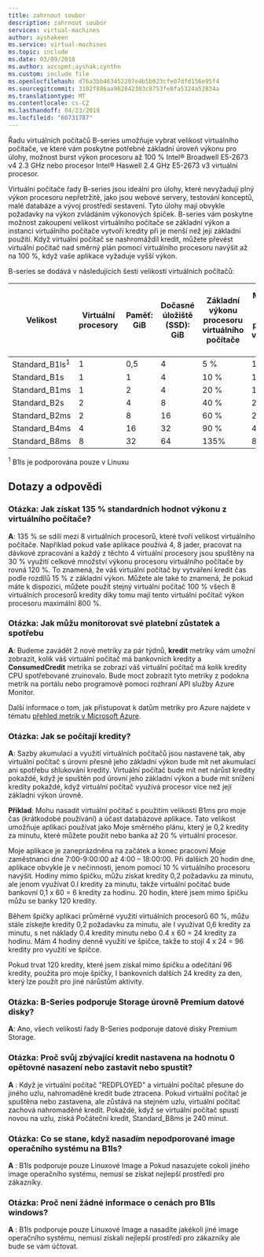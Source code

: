 ```yaml
---
title: zahrnout soubor
description: zahrnout soubor
services: virtual-machines
author: ayshakeen
ms.service: virtual-machines
ms.topic: include
ms.date: 03/09/2018
ms.author: azcspmt;ayshak;cynthn
ms.custom: include file
ms.openlocfilehash: d76a3bb463452207e4b5b023cfe07dfd156e95f4
ms.sourcegitcommit: 3102f886aa962842303c8753fe8fa5324a52834a
ms.translationtype: MT
ms.contentlocale: cs-CZ
ms.lasthandoff: 04/23/2019
ms.locfileid: "60731787"
---
```

Řadu virtuálních počítačů B-series umožňuje vybrat velikost virtuálního počítače, ve které vám poskytne potřebné základní úroveň výkonu pro úlohy, možnost burst výkon procesoru až 100 % Intel® Broadwell E5-2673 v4 2.3 GHz nebo procesor Intel® Haswell 2.4 GHz E5-2673 v3 virtuální procesor.

Virtuální počítače řady B-series jsou ideální pro úlohy, které nevyžadují plný výkon procesoru nepřetržitě, jako jsou webové servery, testování konceptů, malé databáze a vývoj prostředí sestavení. Tyto úlohy mají obvykle požadavky na výkon zvládáním výkonových špiček. B-series vám poskytne možnost zakoupení velikost virtuálního počítače se základní výkon a instanci virtuálního počítače vytvoří kredity při je menší než její základní použití. Když virtuální počítač se nashromáždil kredit, můžete převést virtuální počítač nad směrný plán pomocí virtuálního procesoru navýšit až na 100 %, když vaše aplikace vyžaduje vyšší výkon.

B-series se dodává v následujících šesti velikostí virtuálních počítačů:

| Velikost             | Virtuální procesory  | Paměť: GiB | Dočasné úložiště (SSD): GiB | Základní výkonu procesoru virtuálního počítače | Maximální počet výkonu procesoru virtuálního počítače | Kredity bankovních / hodina | Maximální počet bankovních kredity | Max. datových disků | Max. propustnost dočasného úložiště a úložiště v mezipaměti: IOPS / MB/s | Maximální propustnost disku bez mezipaměti: IOPS / MB/s | Maximální počet síťových karet |          
|---------------|-------------|----------------|----------------------------|-----------------------|--------------------|--------------------|----------------|----------------------------------------|-------------------------------------------|-------------------------------------------|----------|
| Standard_B1ls<sup>1</sup>  | 1           | 0,5              | 4                          | 5 %                   | 100 %                   | 3                  | 72            | 2                                      | 200 / 10                                  | 160 / 10                                  | 2  |
| Standard_B1s  | 1           | 1              | 4                          | 10 %                   | 100 %                   | 6                  | 144            | 2                       | 400 / 10                                  | 320 / 10                                  | 2  |
| Standard_B1ms | 1           | 2              | 4                          | 20 %                   | 100 %                   | 12                 | 288           | 2                        | 800 / 10                                  | 640 / 10                                  | 2  |
| Standard_B2s  | 2           | 4              | 8                          | 40 %                   | 200%                   | 24                 | 576            | 4                                      | 1600 / 15                                 | 1280 / 15                                 | 3  |
| Standard_B2ms | 2           | 8              | 16                         | 60 %                   | 200%                   | 36                 | 864            | 4                                      | 2400 / 22.5                               | 1920 / 22.5                               | 3  |
| Standard_B4ms | 4           | 16             | 32                         | 90 %                   | 400%                   | 54                 | 1296           | 8                                      | 3600 / 35                                 | 2880 / 35                                 | 4  |
| Standard_B8ms | 8           | 32             | 64                         | 135%                  | 800%                   | 81                 | 1944           | 16                                     | 4320 / 50                                 | 4320 / 50                                 | 4  |

<sup>1</sup> B1ls je podporována pouze v Linuxu

## <a name="q--a"></a>Dotazy a odpovědi 

### <a name="q-how-do-you-get-135-baseline-performance-from-a-vm"></a>Otázka: Jak získat 135 % standardních hodnot výkonu z virtuálního počítače?
**A**: 135 % se sdílí mezi 8 virtuálních procesorů, které tvoří velikost virtuálního počítače. Například pokud vaše aplikace používá 4, 8 jader, pracovat na dávkové zpracování a každý z těchto 4 virtuální procesory jsou spuštěny na 30 % využití celkové množství výkonu procesoru virtuálního počítače by rovná 120 %.  To znamená, že váš virtuální počítač by vytváření kredit čas podle rozdílů 15 % z základní výkon.  Můžete ale také to znamená, že pokud máte k dispozici, můžete použít stejný virtuální počítač 100 % všech 8 virtuálních procesorů kredity díky tomu mají tento virtuální počítač výkon procesoru maximální 800 %.


### <a name="q-how-can-i-monitor-my-credit-balance-and-consumption"></a>Otázka: Jak můžu monitorovat své platební zůstatek a spotřebu
**A**: Budeme zavádět 2 nové metriky za pár týdnů, **kredit** metriky vám umožní zobrazit, kolik váš virtuální počítač má bankovních kredity a **ConsumedCredit** metrika se zobrazí váš virtuální počítač má kolik kredity CPU spotřebované zruinovalo.    Bude moct zobrazit tyto metriky z podokna metrik na portálu nebo programově pomocí rozhraní API služby Azure Monitor.

Další informace o tom, jak přistupovat k datům metriky pro Azure najdete v tématu [přehled metrik v Microsoft Azure](../articles/monitoring-and-diagnostics/monitoring-overview-metrics.md).

### <a name="q-how-are-credits-accumulated"></a>Otázka: Jak se počítají kredity?
**A**: Sazby akumulací a využití virtuálních počítačů jsou nastavené tak, aby virtuální počítač s úrovni přesně jeho základní výkon bude mít net akumulací ani spotřebu shlukování kredity.  Virtuální počítač bude mít net nárůst kredity pokaždé, když je spuštěn pod úrovní jeho základní výkon a bude mít snížení kredity pokaždé, když virtuální počítač využívá procesor více než její základní výkon úrovně.

**Příklad**:  Mohu nasadit virtuální počítač s použitím velikosti B1ms pro moje čas (krátkodobé používání) a účast databázové aplikace. Tato velikost umožňuje aplikaci používat jako Moje směrného plánu, který je 0,2 kredity za minutu, které můžete použít nebo banka až 20 % virtuální procesor. 

Moje aplikace je zaneprázdněna na začátek a konec pracovní Moje zaměstnanci dne 7:00-9:00:00 až 4:00 – 18:00:00. Při dalších 20 hodin dne, aplikace obvykle je v nečinnosti, jenom pomocí 10 % virtuálního procesoru navýšit. Hodiny mimo špičku, můžu získat kredity 0,2 požadavku za minutu, ale jenom využívat 0.l kredity za minutu, takže virtuální počítač bude bankovní 0,1 x 60 = 6 kredity za hodinu.  20 hodin, které jsem mimo špičku můžu se banky 120 kredity.  

Během špičky aplikaci průměrné využití virtuálních procesorů 60 %, můžu stále získejte kredity 0,2 požadavku za minutu, ale I využívat 0,6 kredity za minutu, s net náklady 0.4 kredity minutu nebo 0.4 x 60 = 24 kredity za hodinu. Mám 4 hodiny denně využití ve špičce, takže to stojí 4 x 24 = 96 kredity pro využití ve špičce.

Pokud trvat 120 kredity, které jsem získal mimo špičku a odečítání 96 kredity, použita pro moje špičky, I bankovních dalších 24 kredity za den, který lze použít pro jiné nárůstům aktivity.


### <a name="q-does-the-b-series-support-premium-storage-data-disks"></a>Otázka: B-Series podporuje Storage úrovně Premium datové disky?
**A**: Ano, všech velikostí řady B-Series podporuje datové disky Premium Storage.   
    
### <a name="q-why-is-my-remaining-credit-set-to-0-after-a-redeploy-or-a-stopstart"></a>Otázka: Proč svůj zbývající kredit nastavena na hodnotu 0 opětovné nasazení nebo zastavit nebo spustit?
**A** : Když je virtuální počítač "REDPLOYED" a virtuální počítač přesune do jiného uzlu, nahromaděné kredit bude ztracena. Pokud virtuální počítač je spuštěna nebo zastavena, ale zůstává na stejném uzlu, virtuální počítač zachová nahromaděné kredit. Pokaždé, když se virtuální počítač spustí novou na uzlu, získá Počáteční kredit, Standard_B8ms je 240 minut.
    
### <a name="q-what-happens-if-i-deploy-an-unsupported-os-image-on-b1ls"></a>Otázka: Co se stane, když nasadím nepodporované image operačního systému na B1ls?
**A** : B1ls podporuje pouze Linuxové Image a Pokud nasazujete cokoli jiného image operačního systému, nemusí se získat nejlepší prostředí pro zákazníky.
    
### <a name="q-why-is-there-no-pricing-information-for-b1ls-windows"></a>Otázka: Proč není žádné informace o cenách pro B1ls windows?
**A** : B1ls podporuje pouze Linuxové Image a nasadíte jakékoli jiné image operačního systému, nemusí získali nejlepší prostředí pro zákazníky ale bude se vám účtovat.


    

    
